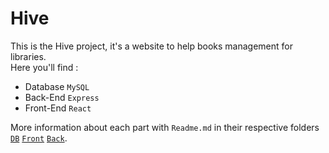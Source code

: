 # Hive

This is the Hive project, it's a website to help books management for libraries. <br>
Here you'll find :
* Database  `MySQL`
* Back-End `Express`
* Front-End `React`

More information about each part with `Readme.md` in their respective folders
[`DB`](./DB/README.md)
[`Front`](./Front/README.md)
[`Back`](./Back/README.md).

